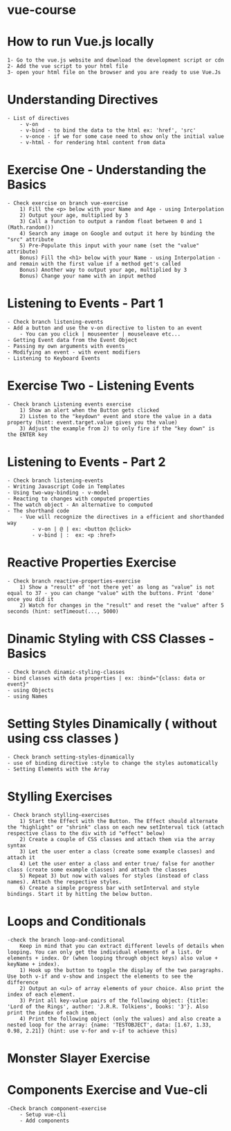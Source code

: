 # vue-course

# How to run Vue.js locally

    1- Go to the vue.js website and download the development script or cdn
    2- Add the vue script to your html file 
    3- open your html file on the browser and you are ready to use Vue.Js

# Understanding Directives

    - List of directives 
        - v-on
        - v-bind - to bind the data to the html ex: 'href', 'src'
        - v-once - if we for some case need to show only the initial value
        - v-html - for rendering html content from data

# Exercise One - Understanding the Basics

    - Check exercise on branch vue-exercise
        1) Fill the <p> below with your Name and Age - using Interpolation
        2) Output your age, multiplied by 3
        3) Call a function to output a random float between 0 and 1 (Math.random())
        4) Search any image on Google and output it here by binding the "src" attribute
        5) Pre-Populate this input with your name (set the "value" attribute)
        Bonus) Fill the <h1> below with your Name - using Interpolation - and remain with the first value if a method get's called
        Bonus) Another way to output your age, multiplied by 3
        Bonus) Change your name with an input method

# Listening to Events - Part 1

    - Check branch listening-events
    - Add a button and use the v-on directive to listen to an event
        - You can you click | mouseenter | mouseleave etc...   
    - Getting Event data from the Event Object  
    - Passing my own arguments with events
    - Modifying an event - with event modifiers
    - Listening to Keyboard Events 

# Exercise Two - Listening Events

    - Check branch Listening events exercise
        1) Show an alert when the Button gets clicked
        2) Listen to the "keydown" event and store the value in a data property (hint: event.target.value gives you the value)
        3) Adjust the example from 2) to only fire if the "key down" is the ENTER key

# Listening to Events - Part 2

    - Check branch listening-events
    - Writing Javascript Code in Templates
    - Using two-way-binding - v-model
    - Reacting to changes with computed properties
    - The watch object - An alternative to computed
    - The shorthand code 
        - Vue will recognize the directives in a efficient and shorthanded way
            - v-on | @ | ex: <button @click>
            - v-bind | :  ex: <p :href>

# Reactive Properties Exercise

    - Check branch reactive-properties-exercise
        1) Show a "result" of 'not there yet' as long as "value" is not equal to 37 - you can change "value" with the buttons. Print 'done' once you did it
        2) Watch for changes in the "result" and reset the "value" after 5 seconds (hint: setTimeout(..., 5000)

# Dinamic Styling with CSS Classes - Basics

    - Check branch dinamic-styling-classes
    - bind classes with data properties | ex: :bind="{class: data or event}"
    - using Objects
    - using Names

# Setting Styles Dinamically ( without using css classes )

    - Check branch setting-styles-dinamically
    - use of binding directive :style to change the styles automatically
    - Setting Elements with the Array 

# Stylling Exercises

    - Check branch stylling-exercises
        1) Start the Effect with the Button. The Effect should alternate the "highlight" or "shrink" class on each new setInterval tick (attach respective class to the div with id "effect" below)
        2) Create a couple of CSS classes and attach them via the array syntax
        3) Let the user enter a class (create some example classes) and attach it
        4) Let the user enter a class and enter true/ false for another class (create some example classes) and attach the classes 
        5) Repeat 3) but now with values for styles (instead of class names). Attach the respective styles.
        6) Create a simple progress bar with setInterval and style bindings. Start it by hitting the below button.

# Loops and Conditionals

    -check the branch loop-and-conditional
        Keep in mind that you can extract different levels of details when looping. You can only get the individual elements of a list. Or elements + index. Or (when looping through object keys) also value + keyName + index).
        1) Hook up the button to toggle the display of the two paragraphs. Use both v-if and v-show and inspect the elements to see the difference
        2) Output an <ul> of array elements of your choice. Also print the index of each element.
        3) Print all key-value pairs of the following object: {title: 'Lord of the Rings', author: 'J.R.R. Tolkiens', books: '3'}. Also print the index of each item.
        4) Print the following object (only the values) and also create a nested loop for the array: {name: 'TESTOBJECT', data: [1.67, 1.33, 0.98, 2.21]} (hint: use v-for and v-if to achieve this)

# Monster Slayer Exercise


# Components Exercise and Vue-cli

    -Check branch component-exercise
        - Setup vue-cli
        - Add components 